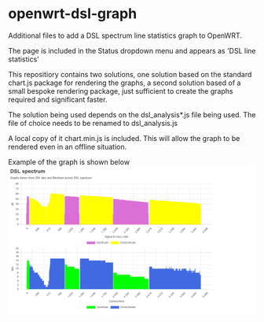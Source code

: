 # openwrt-dsl-graph
Additional files to add a DSL spectrum line statistics graph to OpenWRT.

The page is included in the Status dropdown menu and appears as 
'DSL line statistics'

This repositiory contains two solutions, one solution based on the standard 
chart.js package for rendering the graphs, a second solution based of a small
bespoke rendering package, just sufficient to create the graphs required and
significant faster.

The solution being used depends on the dsl_analysis*.js file being used. The
file of choice needs to be renamed to dsl_analysis.js

A local copy of it chart.min.js is included. This will allow the graph to be
rendered even in an offline situation.

Example of the graph is shown below
![alt text](https://github.com/turboproc/openwrt-dsl-graph/blob/main/pics/dsl-spectrum.png)
